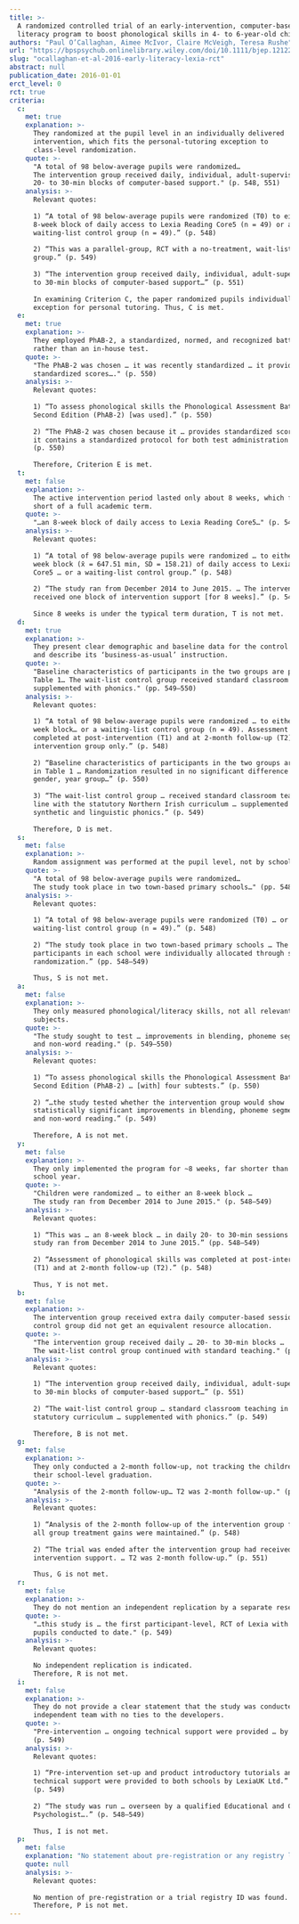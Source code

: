 ```yaml
---
title: >-
  A randomized controlled trial of an early-intervention, computer-based
  literacy program to boost phonological skills in 4- to 6-year-old children
authors: "Paul O’Callaghan, Aimee McIvor, Claire McVeigh, Teresa Rushe"
url: "https://bpspsychub.onlinelibrary.wiley.com/doi/10.1111/bjep.12122"
slug: "ocallaghan-et-al-2016-early-literacy-lexia-rct"
abstract: null
publication_date: 2016-01-01
erct_level: 0
rct: true
criteria:
  c:
    met: true
    explanation: >-
      They randomized at the pupil level in an individually delivered
      intervention, which fits the personal-tutoring exception to
      class-level randomization.
    quote: >-
      "A total of 98 below-average pupils were randomized…
      The intervention group received daily, individual, adult-supervised…
      20- to 30-min blocks of computer-based support." (p. 548, 551)
    analysis: >-
      Relevant quotes:
      
      1) “A total of 98 below-average pupils were randomized (T0) to either an
      8-week block of daily access to Lexia Reading Core5 (n = 49) or a
      waiting-list control group (n = 49).” (p. 548)
      
      2) “This was a parallel-group, RCT with a no-treatment, wait-list control
      group.” (p. 549)
      
      3) “The intervention group received daily, individual, adult-supervised, 20-
      to 30-min blocks of computer-based support…” (p. 551)
      
      In examining Criterion C, the paper randomized pupils individually with an
      exception for personal tutoring. Thus, C is met.
  e:
    met: true
    explanation: >-
      They employed PhAB-2, a standardized, normed, and recognized battery,
      rather than an in-house test.
    quote: >-
      "The PhAB-2 was chosen … it was recently standardized … it provides
      standardized scores…." (p. 550)
    analysis: >-
      Relevant quotes:
      
      1) “To assess phonological skills the Phonological Assessment Battery
      Second Edition (PhAB-2) [was used].” (p. 550)
      
      2) “The PhAB-2 was chosen because it … provides standardized scores … and
      it contains a standardized protocol for both test administration and scoring.”
      (p. 550)
      
      Therefore, Criterion E is met.
  t:
    met: false
    explanation: >-
      The active intervention period lasted only about 8 weeks, which falls
      short of a full academic term.
    quote: >-
      "…an 8-week block of daily access to Lexia Reading Core5…" (p. 548)
    analysis: >-
      Relevant quotes:
      
      1) “A total of 98 below-average pupils were randomized … to either an 8-
      week block (x̄ = 647.51 min, SD = 158.21) of daily access to Lexia Reading
      Core5 … or a waiting-list control group.” (p. 548)
      
      2) “The study ran from December 2014 to June 2015. … The intervention group
      received one block of intervention support [for 8 weeks].” (p. 549, 551)
      
      Since 8 weeks is under the typical term duration, T is not met.
  d:
    met: true
    explanation: >-
      They present clear demographic and baseline data for the control group
      and describe its ‘business-as-usual’ instruction.
    quote: >-
      "Baseline characteristics of participants in the two groups are presented in
      Table 1… The wait-list control group received standard classroom teaching …
      supplemented with phonics." (pp. 549–550)
    analysis: >-
      Relevant quotes:
      
      1) “A total of 98 below-average pupils were randomized … to either an 8-
      week block… or a waiting-list control group (n = 49). Assessment was
      completed at post-intervention (T1) and at 2-month follow-up (T2) for the
      intervention group only.” (p. 548)
      
      2) “Baseline characteristics of participants in the two groups are presented
      in Table 1 … Randomization resulted in no significant difference on age,
      gender, year group…” (p. 550)
      
      3) “The wait-list control group … received standard classroom teaching in
      line with the statutory Northern Irish curriculum … supplemented with both
      synthetic and linguistic phonics.” (p. 549)
      
      Therefore, D is met.
  s:
    met: false
    explanation: >-
      Random assignment was performed at the pupil level, not by school.
    quote: >-
      "A total of 98 below-average pupils were randomized…
      The study took place in two town-based primary schools…" (pp. 548–549)
    analysis: >-
      Relevant quotes:
      
      1) “A total of 98 below-average pupils were randomized (T0) … or a
      waiting-list control group (n = 49).” (p. 548)
      
      2) “The study took place in two town-based primary schools … The
      participants in each school were individually allocated through simple
      randomization.” (pp. 548–549)
      
      Thus, S is not met.
  a:
    met: false
    explanation: >-
      They only measured phonological/literacy skills, not all relevant school
      subjects.
    quote: >-
      "The study sought to test … improvements in blending, phoneme segmentation,
      and non-word reading." (p. 549–550)
    analysis: >-
      Relevant quotes:
      
      1) “To assess phonological skills the Phonological Assessment Battery
      Second Edition (PhAB-2) … [with] four subtests.” (p. 550)
      
      2) “…the study tested whether the intervention group would show
      statistically significant improvements in blending, phoneme segmentation,
      and non-word reading.” (p. 549)
      
      Therefore, A is not met.
  y:
    met: false
    explanation: >-
      They only implemented the program for ~8 weeks, far shorter than a full
      school year.
    quote: >-
      "Children were randomized … to either an 8-week block …
      The study ran from December 2014 to June 2015." (p. 548–549)
    analysis: >-
      Relevant quotes:
      
      1) “This was … an 8-week block … in daily 20- to 30-min sessions … The
      study ran from December 2014 to June 2015.” (pp. 548–549)
      
      2) “Assessment of phonological skills was completed at post-intervention
      (T1) and at 2-month follow-up (T2).” (p. 548)
      
      Thus, Y is not met.
  b:
    met: false
    explanation: >-
      The intervention group received extra daily computer-based sessions; the
      control group did not get an equivalent resource allocation.
    quote: >-
      "The intervention group received daily … 20- to 30-min blocks …
      The wait-list control group continued with standard teaching." (pp. 549, 551)
    analysis: >-
      Relevant quotes:
      
      1) “The intervention group received daily, individual, adult-supervised, 20-
      to 30-min blocks of computer-based support…” (p. 551)
      
      2) “The wait-list control group … standard classroom teaching in line with the
      statutory curriculum … supplemented with phonics.” (p. 549)
      
      Therefore, B is not met.
  g:
    met: false
    explanation: >-
      They only conducted a 2-month follow-up, not tracking the children through
      their school-level graduation.
    quote: >-
      "Analysis of the 2-month follow-up… T2 was 2-month follow-up." (p. 548–551)
    analysis: >-
      Relevant quotes:
      
      1) “Analysis of the 2-month follow-up of the intervention group found that
      all group treatment gains were maintained.” (p. 548)
      
      2) “The trial was ended after the intervention group had received one block of
      intervention support. … T2 was 2-month follow-up.” (p. 551)
      
      Thus, G is not met.
  r:
    met: false
    explanation: >-
      They do not mention an independent replication by a separate research group.
    quote: >-
      "…this study is … the first participant-level, RCT of Lexia with Year 1 and 2
      pupils conducted to date." (p. 549)
    analysis: >-
      Relevant quotes:
      
      No independent replication is indicated.
      Therefore, R is not met.
  i:
    met: false
    explanation: >-
      They do not provide a clear statement that the study was conducted by a fully
      independent team with no ties to the developers.
    quote: >-
      "Pre-intervention … ongoing technical support were provided … by LexiaUK Ltd."
      (p. 549)
    analysis: >-
      Relevant quotes:
      
      1) “Pre-intervention set-up and product introductory tutorials and ongoing
      technical support were provided to both schools by LexiaUK Ltd.”
      (p. 549)
      
      2) “The study was run … overseen by a qualified Educational and Child
      Psychologist….” (p. 548–549)
      
      Thus, I is not met.
  p:
    met: false
    explanation: "No statement about pre-registration or any registry link is provided."
    quote: null
    analysis: >-
      Relevant quotes:
      
      No mention of pre-registration or a trial registry ID was found.
      Therefore, P is not met.
---
```

